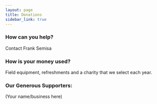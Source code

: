 ```yaml
---
layout: page
title: Donations
sidebar_link: true
---
```


### How can you help?
<p>Contact Frank Semisa</p>

### How is your money used?
<p>Field equipment, refreshments and a charity that we select each year.</p>

### Our Generous Supporters:
<p>(Your name/business here)</p>
